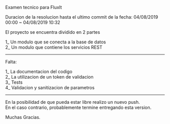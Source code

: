  Examen tecnico para FluxIt
 
 Duracion de la resolucion hasta el ultimo commit de la fecha:
 04/08/2019 00:00 ~ 04/08/2019 10:32
 
 El proyecto se encuentra dividido en 2 partes
 
 1_ Un modulo que se conecta a la base de datos <br>
 2_ Un modulo que contiene los servicios REST
 
 -------------------------------------------------
 
 Falta:
 
 1_ La documentacion del codigo <br>
 2_ La utilizacion de un token de validacion <br>
 3_ Tests <br>
 4_ Validacion y sanitizacion de parametros
 
 -------------------------------------------------
 
 En la posibilidad de que pueda estar libre realizo un nuevo push. <br>
 En el caso contrario, probablemente termine entregando esta version.
 
 Muchas Gracias.
